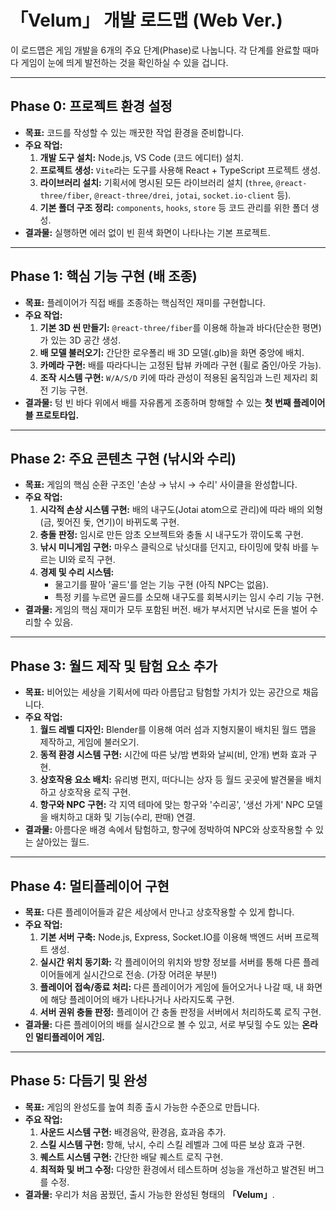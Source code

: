 # 「Velum」 개발 로드맵 (Web Ver.)

이 로드맵은 게임 개발을 6개의 주요 단계(Phase)로 나눕니다. 각 단계를 완료할 때마다 게임이 눈에 띄게 발전하는 것을 확인하실 수 있을 겁니다.

---

## **Phase 0: 프로젝트 환경 설정**

* **목표:** 코드를 작성할 수 있는 깨끗한 작업 환경을 준비합니다.
* **주요 작업:**
  1. **개발 도구 설치:** Node.js, VS Code (코드 에디터) 설치.
  2. **프로젝트 생성:** `Vite`라는 도구를 사용해 React + TypeScript 프로젝트 생성.
  3. **라이브러리 설치:** 기획서에 명시된 모든 라이브러리 설치 (`three`, `@react-three/fiber`, `@react-three/drei`, `jotai`, `socket.io-client` 등).
  4. **기본 폴더 구조 정리:** `components`, `hooks`, `store` 등 코드 관리를 위한 폴더 생성.
* **결과물:** 실행하면 에러 없이 빈 흰색 화면이 나타나는 기본 프로젝트.

---

## **Phase 1: 핵심 기능 구현 (배 조종)**

* **목표:** 플레이어가 직접 배를 조종하는 핵심적인 재미를 구현합니다.
* **주요 작업:**
  1. **기본 3D 씬 만들기:** `@react-three/fiber`를 이용해 하늘과 바다(단순한 평면)가 있는 3D 공간 생성.
  2. **배 모델 불러오기:** 간단한 로우폴리 배 3D 모델(.glb)을 화면 중앙에 배치.
  3. **카메라 구현:** 배를 따라다니는 고정된 탑뷰 카메라 구현 (휠로 줌인/아웃 가능).
  4. **조작 시스템 구현:** `W/A/S/D` 키에 따라 관성이 적용된 움직임과 느린 제자리 회전 기능 구현.
* **결과물:** 텅 빈 바다 위에서 배를 자유롭게 조종하며 항해할 수 있는 **첫 번째 플레이어블 프로토타입.**

---

## **Phase 2: 주요 콘텐츠 구현 (낚시와 수리)**

* **목표:** 게임의 핵심 순환 구조인 '손상 → 낚시 → 수리' 사이클을 완성합니다.
* **주요 작업:**
  1. **시각적 손상 시스템 구현:** 배의 내구도(Jotai atom으로 관리)에 따라 배의 외형(금, 찢어진 돛, 연기)이 바뀌도록 구현.
  2. **충돌 판정:** 임시로 만든 암초 오브젝트와 충돌 시 내구도가 깎이도록 구현.
  3. **낚시 미니게임 구현:** 마우스 클릭으로 낚싯대를 던지고, 타이밍에 맞춰 바를 누르는 UI와 로직 구현.
  4. **경제 및 수리 시스템:**
     * 물고기를 팔아 '골드'를 얻는 기능 구현 (아직 NPC는 없음).
     * 특정 키를 누르면 골드를 소모해 내구도를 회복시키는 임시 수리 기능 구현.
* **결과물:** 게임의 핵심 재미가 모두 포함된 버전. 배가 부서지면 낚시로 돈을 벌어 수리할 수 있음.

---

## **Phase 3: 월드 제작 및 탐험 요소 추가**

* **목표:** 비어있는 세상을 기획서에 따라 아름답고 탐험할 가치가 있는 공간으로 채웁니다.
* **주요 작업:**
  1. **월드 레벨 디자인:** Blender를 이용해 여러 섬과 지형지물이 배치된 월드 맵을 제작하고, 게임에 불러오기.
  2. **동적 환경 시스템 구현:** 시간에 따른 낮/밤 변화와 날씨(비, 안개) 변화 효과 구현.
  3. **상호작용 요소 배치:** 유리병 편지, 떠다니는 상자 등 월드 곳곳에 발견물을 배치하고 상호작용 로직 구현.
  4. **항구와 NPC 구현:** 각 지역 테마에 맞는 항구와 '수리공', '생선 가게' NPC 모델을 배치하고 대화 및 기능(수리, 판매) 연결.
* **결과물:** 아름다운 배경 속에서 탐험하고, 항구에 정박하여 NPC와 상호작용할 수 있는 살아있는 월드.

---

## **Phase 4: 멀티플레이어 구현**

* **목표:** 다른 플레이어들과 같은 세상에서 만나고 상호작용할 수 있게 합니다.
* **주요 작업:**
  1. **기본 서버 구축:** Node.js, Express, Socket.IO를 이용해 백엔드 서버 프로젝트 생성.
  2. **실시간 위치 동기화:** 각 플레이어의 위치와 방향 정보를 서버를 통해 다른 플레이어들에게 실시간으로 전송. (가장 어려운 부분!)
  3. **플레이어 접속/종료 처리:** 다른 플레이어가 게임에 들어오거나 나갈 때, 내 화면에 해당 플레이어의 배가 나타나거나 사라지도록 구현.
  4. **서버 권위 충돌 판정:** 플레이어 간 충돌 판정을 서버에서 처리하도록 로직 구현.
* **결과물:** 다른 플레이어의 배를 실시간으로 볼 수 있고, 서로 부딪힐 수도 있는 **온라인 멀티플레이어 게임.**

---

## **Phase 5: 다듬기 및 완성**

* **목표:** 게임의 완성도를 높여 최종 출시 가능한 수준으로 만듭니다.
* **주요 작업:**
  1. **사운드 시스템 구현:** 배경음악, 환경음, 효과음 추가.
  2. **스킬 시스템 구현:** 항해, 낚시, 수리 스킬 레벨과 그에 따른 보상 효과 구현.
  3. **퀘스트 시스템 구현:** 간단한 배달 퀘스트 로직 구현.
  4. **최적화 및 버그 수정:** 다양한 환경에서 테스트하며 성능을 개선하고 발견된 버그를 수정.
* **결과물:** 우리가 처음 꿈꿨던, 출시 가능한 완성된 형태의 **「Velum」**.